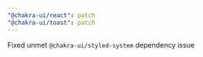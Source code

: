 ```yaml
---
"@chakra-ui/react": patch
"@chakra-ui/toast": patch
---
```


Fixed unmet `@chakra-ui/styled-system` dependency issue
